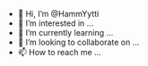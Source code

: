 - 👋 Hi, I’m @HammYytti
- 👀 I’m interested in ...
- 🌱 I’m currently learning ...
- 💞️ I’m looking to collaborate on ...
- 📫 How to reach me ...

<!---
HammYytti/HammYytti is a ✨ special ✨ repository because its `README.md` (this file) appears on your GitHub profile.
You can click the Preview link to take a look at your changes.
--->
